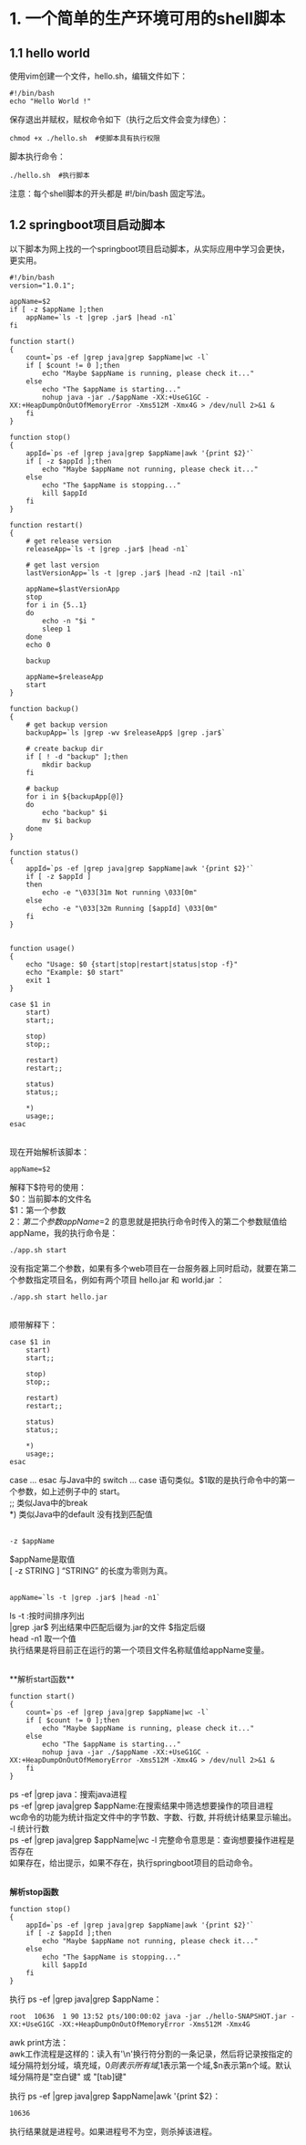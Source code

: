 # 1. 一个简单的生产环境可用的shell脚本 #
## 1.1 hello world ##
使用vim创建一个文件，hello.sh，编辑文件如下：  

    #!/bin/bash
    echo "Hello World !"

保存退出并赋权，赋权命令如下（执行之后文件会变为绿色）：  

    chmod +x ./hello.sh  #使脚本具有执行权限

脚本执行命令：  

    ./hello.sh  #执行脚本
注意：每个shell脚本的开头都是 #!/bin/bash 固定写法。

## 1.2 springboot项目启动脚本 ##
以下脚本为网上找的一个springboot项目启动脚本，从实际应用中学习会更快，更实用。


    #!/bin/bash
	version="1.0.1";
	
	appName=$2
	if [ -z $appName ];then
	    appName=`ls -t |grep .jar$ |head -n1`
	fi
	
	function start()
	{
		count=`ps -ef |grep java|grep $appName|wc -l`
		if [ $count != 0 ];then
			echo "Maybe $appName is running, please check it..."
		else
			echo "The $appName is starting..."
			nohup java -jar ./$appName -XX:+UseG1GC -XX:+HeapDumpOnOutOfMemoryError -Xms512M -Xmx4G > /dev/null 2>&1 &
		fi
	}
	
	function stop()
	{
		appId=`ps -ef |grep java|grep $appName|awk '{print $2}'`
		if [ -z $appId ];then
		    echo "Maybe $appName not running, please check it..."
		else
	        echo "The $appName is stopping..."
	        kill $appId
		fi
	}
	
	function restart()
	{
	    # get release version
	    releaseApp=`ls -t |grep .jar$ |head -n1`
	    
	    # get last version 
	    lastVersionApp=`ls -t |grep .jar$ |head -n2 |tail -n1`
	
	    appName=$lastVersionApp
	    stop
	    for i in {5..1}
	    do
	        echo -n "$i "
	        sleep 1
	    done
	    echo 0
	    
	    backup
	    
	    appName=$releaseApp
	    start
	}
	
	function backup() 
	{
	    # get backup version
	    backupApp=`ls |grep -wv $releaseApp$ |grep .jar$`
	    
	    # create backup dir
	    if [ ! -d "backup" ];then
	        mkdir backup
	    fi
	    
	    # backup
	    for i in ${backupApp[@]}
	    do
	        echo "backup" $i
	        mv $i backup
	    done
	}
	
	function status()
	{
	    appId=`ps -ef |grep java|grep $appName|awk '{print $2}'`
		if [ -z $appId ] 
		then
		    echo -e "\033[31m Not running \033[0m" 
		else
		    echo -e "\033[32m Running [$appId] \033[0m" 
		fi
	}
	
	
	function usage()
	{
	    echo "Usage: $0 {start|stop|restart|status|stop -f}"
	    echo "Example: $0 start"
	    exit 1
	}
	
	case $1 in
		start)
		start;;
	
		stop)
		stop;;
		
		restart)
		restart;;
		
		status)
		status;;
		
		*)
		usage;;
	esac
	
<br/> 
现在开始解析该脚本：
  
    appName=$2

解释下$符号的使用：  
$0：当前脚本的文件名  
$1：第一个参数  
$2：第二个参数  
appName=$2 的意思就是把执行命令时传入的第二个参数赋值给appName，我的执行命令是：  

    ./app.sh start 

没有指定第二个参数，如果有多个web项目在一台服务器上同时启动，就要在第二个参数指定项目名，例如有两个项目 hello.jar 和 world.jar ：

    ./app.sh start hello.jar

<br/> 
顺带解释下：  
    
    case $1 in
		start)
		start;;
	
		stop)
		stop;;
		
		restart)
		restart;;
		
		status)
		status;;
		
		*)
		usage;;
	esac

case ... esac 与Java中的 switch ... case 语句类似。$1取的是执行命令中的第一个参数，如上述例子中的 start。  
;; 类似Java中的break  
*) 类似Java中的default 没有找到匹配值   
<br/> 

    -z $appName
$appName是取值  
[ -z STRING ] “STRING” 的长度为零则为真。  
<br/>

    appName=`ls -t |grep .jar$ |head -n1`
ls -t :按时间排序列出  
|grep .jar$ 列出结果中匹配后缀为.jar的文件   $指定后缀  
head -n1 取一个值  
执行结果是将目前正在运行的第一个项目文件名称赋值给appName变量。  

<br/>
**解析start函数**

    function start()
	{
		count=`ps -ef |grep java|grep $appName|wc -l`
		if [ $count != 0 ];then
			echo "Maybe $appName is running, please check it..."
		else
			echo "The $appName is starting..."
			nohup java -jar ./$appName -XX:+UseG1GC -XX:+HeapDumpOnOutOfMemoryError -Xms512M -Xmx4G > /dev/null 2>&1 &
		fi
	}

ps -ef |grep java：搜索java进程  
ps -ef |grep java|grep $appName:在搜索结果中筛选想要操作的项目进程  
wc命令的功能为统计指定文件中的字节数、字数、行数, 并将统计结果显示输出。  
-l 统计行数  
ps -ef |grep java|grep $appName|wc -l 完整命令意思是：查询想要操作进程是否存在   
如果存在，给出提示，如果不存在，执行springboot项目的启动命令。  
<br/>

**解析stop函数**

    function stop()
	{
		appId=`ps -ef |grep java|grep $appName|awk '{print $2}'`
		if [ -z $appId ];then
		    echo "Maybe $appName not running, please check it..."
		else
	        echo "The $appName is stopping..."
	        kill $appId
		fi
	}

执行 ps -ef |grep java|grep $appName： 

    root  10636  1 90 13:52 pts/100:00:02 java -jar ./hello-SNAPSHOT.jar -XX:+UseG1GC -XX:+HeapDumpOnOutOfMemoryError -Xms512M -Xmx4G

awk print方法：  
awk工作流程是这样的：读入有'\n'换行符分割的一条记录，然后将记录按指定的域分隔符划分域，填充域，$0则表示所有域,$1表示第一个域,$n表示第n个域。默认域分隔符是"空白键" 或 "[tab]键"  

执行 ps -ef |grep java|grep $appName|awk '{print $2}：  
    
	10636
执行结果就是进程号。如果进程号不为空，则杀掉该进程。  

